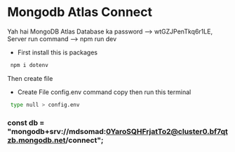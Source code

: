 # Mongodb Atlas Connect


Yah hai MongoDB Atlas Database ka password --> wtGZJPenTkq6r1LE,
Server run command --> npm run dev


 - First install this is packages
  ```sh
   npm i dotenv
  ```
Then create file
- Create File config.env command copy then run this terminal 
```sh
 type null > config.env
```

### const db = "mongodb+srv://mdsomad:0YaroSQHFrjatTo2@cluster0.bf7qtzb.mongodb.net/connect";
